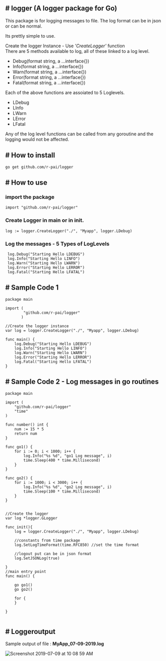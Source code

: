## # logger (A logger package for Go)

This package is for logging messages to file. 
The log format can be in json or can be normal.

Its prettly simple to use. 

Create the logger Instance - Use *'CreateLogger'* function  
There are 5 methods available to log, all of these linked to a log level.
- Debug(format string, a ...interface{})
- Info(format string, a ...interface{})
- Warn(format string, a ...interface{})
- Error(format string, a ...interface{})
- Fatal(format string, a ...interface{})

Each of the above functions are assoiated to 5 Loglevels.
- LDebug 
- LInfo
- LWarn
- LError
- LFatal

Any of the log level functions can be called from any goroutine and the logging would not be affected.  

## # How to install
```
go get github.com/r-pai/logger
```

## # How to use

### import the package
```golang
import "github.com/r-pai/logger"
```
### Create Logger in main or in init.  

```golang
log := logger.CreateLogger("./", "Myapp", logger.LDebug)
```
### Log the messages - 5 Types of LogLevels 
```golang
 log.Debug("Starting Hello LDEBUG")
 log.Info("Starting Hello LINFO")
 log.Warn("Starting Hello LWARN")
 log.Error("Starting Hello LERROR")
 log.Fatal("Starting Hello LFATAL")
```
## # Sample Code 1
```golang
package main

import ( 
        "github.com/r-pai/logger"
       )

//Create the logger instance
var log = logger.CreateLogger("./", "Myapp", logger.LDebug)

func main() {
	log.Debug("Starting Hello LDEBUG")
	log.Info("Starting Hello LINFO")
	log.Warn("Starting Hello LWARN")
	log.Error("Starting Hello LERROR")
	log.Fatal("Starting Hello LFATAL")
}
```

## # Sample Code 2 - Log messages in go routines
```golang
package main

import (
	"github.com/r-pai/logger"
	"time"
)

func number() int {
	num := 15 * 5
	return num
}

func go1() {
	for i := 0; i < 1000; i++ {
		log.Info("%s %d", "go1 Log message", i)
		time.Sleep(400 * time.Millisecond)
	}
}

func go2() {
	for i := 1000; i < 3000; i++ {
		log.Info("%s %d", "go2 Log message", i)
		time.Sleep(100 * time.Millisecond)
	}
}


//Create the logger
var log *logger.GLogger

func init(){
	log = logger.CreateLogger("./", "Myapp", logger.LDebug)

	//constants from time package
	log.SetLogTimeFormat(time.RFC850) //set the time format

	//logout put can be in json format
	log.SetJSONLog(true)

}
//main entry point
func main() {

	go go1()
	go go2()

	for {
	}

}


```
## # Loggeroutput

Sample output of file : **MyApp_07-09-2019.log**


![Screenshot 2019-07-09 at 10 08 59 AM](https://user-images.githubusercontent.com/33278265/60861025-81bb9a00-a236-11e9-8697-a8e330dfd0f0.png)




